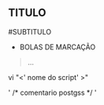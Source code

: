 ## TITULO
#SUBTITULO

* BOLAS DE MARCAÇÃO

> ...

vi "<' nome do script' >"

' /* comentario postgss */ '
  

